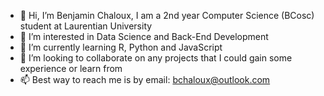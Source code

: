 - 👋 Hi, I’m Benjamin Chaloux, I am a 2nd year Computer Science (BCosc) student at Laurentian University
- 👀 I’m interested in Data Science and Back-End Development
- 🌱 I’m currently learning R, Python and JavaScript
- 💞️ I’m looking to collaborate on any projects that I could gain some experience or learn from
- 📫 Best way to reach me is by email: bchaloux@outlook.com
